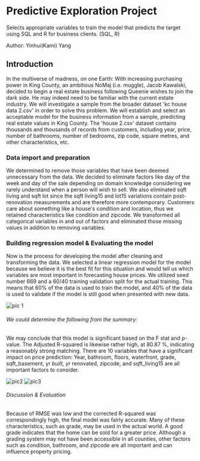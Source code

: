 # Predictive Exploration Project

Selects appropriate variables to train the model that predicts the target using SQL and R for business clients. (SQL, R)

Author: Yinhui(Kami) Yang

## Introduction

In the multiverse of madness, on one Earth: With increasing purchasing power in King County, an ambitious NoMaj (i.e. muggle), Jacob Kawalski, decided to begin a real estate business following Queenie wishes to join the dark side. He may indeed need to be familiar with the current estate industry. We will investigate a sample from the broader dataset 'kc house data 2.csv' in order to solve this problem. We will establish and select an acceptable model for the business information from a sample, predicting real estate values in King County. The 'house 2.csv' dataset contains thousands and thousands of records from customers, including year, price, number of bathrooms, number of bedrooms, zip code, square metres, and other characteristics, etc.

### Data import and preparation

We determined to remove those variables that have been deemed unnecessary from the data. We decided to eliminate factors like day of the week and day of the sale depending on domain knowledge considering we rarely understand when a person will wish to sell. We also eliminated sqft living and sqft lot since the sqft living15 and lot15 variations contain post-renovation measurements and are therefore more contemporary. Customers care about something like a house's condition and location, thus we retained characteristics like condition and zipcode. We transformed all categorical variables in and out of factors and eliminated those missing values in addition to removing variables.

### Building regression model & Evaluating the model

Now is the process for developing the model after cleaning and transforming the data. We selected a linear regression model for the model because we believe it is the best fit for this situation and would tell us which variables are most important in forecasting house prices. We utilized seed number 669 and a 60/40 training validation split for the actual training. This means that 60% of the data is used to train the model, and 40% of the data is used to validate if the model is still good when presented with new data.

![pic 1](https://user-images.githubusercontent.com/81647911/158101526-b6045a15-e54c-42af-84b6-874019039630.png)

###### We could determine the following from the summary:
We may conclude that this model is significant based on the F stat and p-value.
The Adjusted R-squared is likewise rather high, at 80.87 %, indicating a reasonably strong matching. There are 10 variables that have a significant impact on price prediction: Year, bathroom, floors, waterfront, grade, sqft_basement, yr _built, yr_ renovated, zipcode, and sqft_living15 are all important factors to consider. 


![pic2](https://user-images.githubusercontent.com/81647911/158101581-1b3c3dcb-845b-4713-8d3c-558dda7f2cff.png)
![pic3](https://user-images.githubusercontent.com/81647911/158101599-131e8328-8fd6-4b61-b800-5704b3792e1f.png)

###### Discussion & Evaluation
Because of RMSE was low and the corrected R-squared was correspondingly high, the final model was fairly accurate. Many of these characteristics, such as grade, may be used in the actual world. A good grade indicates that the home can be sold for a greater price. Although a grading system may not have been accessible in all counties, other factors such as condition, bathroom, and zipcode are all important and can influence property pricing.



